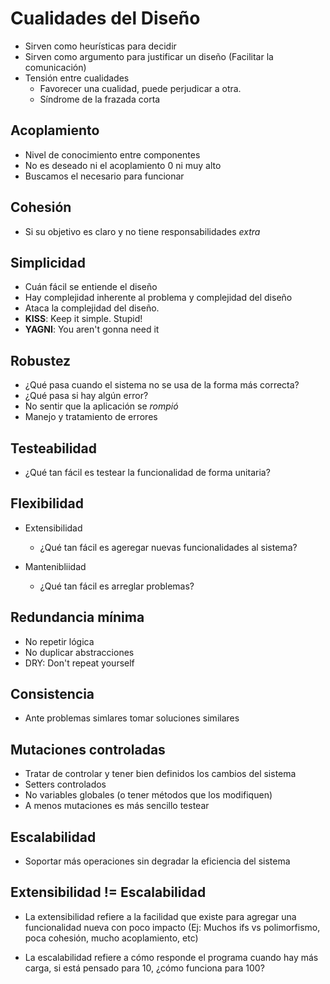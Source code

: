 # Cualidades del Diseño

- Sirven como heurísticas para decidir
- Sirven como argumento para justificar un diseño (Facilitar la comunicación)
- Tensión entre cualidades
  - Favorecer una cualidad, puede perjudicar a otra.
  - Síndrome de la frazada corta


## Acoplamiento

- Nivel de conocimiento entre componentes
- No es deseado ni el acoplamiento 0 ni muy alto
- Buscamos el necesario para funcionar


## Cohesión

- Si su objetivo es claro y no tiene responsabilidades *extra*


## Simplicidad

- Cuán fácil se entiende el diseño
- Hay complejidad inherente al problema y complejidad del diseño
- Ataca la complejidad del diseño.
- **KISS**: Keep it simple. Stupid!
- **YAGNI**: You aren't gonna need it


## Robustez

- ¿Qué pasa cuando el sistema no se usa de la forma más correcta?
- ¿Qué pasa si hay algún error?
- No sentir que la aplicación se *rompió*
- Manejo y tratamiento de errores


## Testeabilidad

- ¿Qué tan fácil es testear la funcionalidad de forma unitaria?


## Flexibilidad

- Extensibilidad
  - ¿Qué tan fácil es ageregar nuevas funcionalidades al sistema?
  
- Mantenibliidad
  - ¿Qué tan fácil es arreglar problemas?

## Redundancia mínima

- No repetir lógica
- No duplicar abstracciones
- DRY: Don't repeat yourself

## Consistencia

- Ante problemas simlares tomar soluciones similares


## Mutaciones controladas

- Tratar de controlar y tener bien definidos los cambios del sistema
- Setters controlados
- No variables globales (o tener métodos que los modifiquen)
- A menos mutaciones es más sencillo testear


## Escalabilidad

- Soportar más operaciones sin degradar la eficiencia del sistema

## Extensibilidad != Escalabilidad

- La extensibilidad refiere a la facilidad que existe para agregar una funcionalidad nueva con poco impacto (Ej: Muchos ifs vs polimorfismo, poca cohesión, mucho acoplamiento, etc)

- La escalabilidad refiere a cómo responde el programa cuando hay más carga, si está pensado para 10, ¿cómo funciona para 100?


























